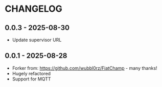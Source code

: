 # CHANGELOG

## 0.0.3 - 2025-08-30
- Update supervisor URL

## 0.0.1 - 2025-08-28
- Forker from: https://github.com/wubbl0rz/FiatChamp - many thanks!
- Hugely refactored
- Support for MQTT